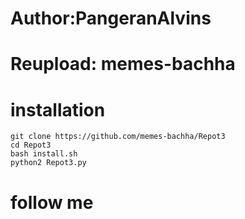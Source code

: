 # Author:PangeranAlvins
# Reupload: memes-bachha
# installation

```
git clone https://github.com/memes-bachha/Repot3
cd Repot3
bash install.sh
python2 Repot3.py

```
# follow me



